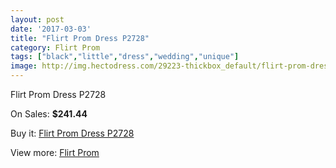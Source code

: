 ```yaml
---
layout: post
date: '2017-03-03'
title: "Flirt Prom Dress P2728"
category: Flirt Prom
tags: ["black","little","dress","wedding","unique"]
image: http://img.hectodress.com/29223-thickbox_default/flirt-prom-dress-p2728.jpg
---
```

Flirt Prom Dress P2728

On Sales: **$241.44**
<a href="https://www.hectodress.com/flirt-prom/13600-flirt-prom-dress-p2728.html"><amp-img layout="responsive" width="600" height="600" src="//img.hectodress.com/29223-thickbox_default/flirt-prom-dress-p2728.jpg" alt="Flirt Prom Dress P2728 0" /></a>
<a href="https://www.hectodress.com/flirt-prom/13600-flirt-prom-dress-p2728.html"><amp-img layout="responsive" width="600" height="600" src="//img.hectodress.com/29225-thickbox_default/flirt-prom-dress-p2728.jpg" alt="Flirt Prom Dress P2728 1" /></a>
<a href="https://www.hectodress.com/flirt-prom/13600-flirt-prom-dress-p2728.html"><amp-img layout="responsive" width="600" height="600" src="//img.hectodress.com/29224-thickbox_default/flirt-prom-dress-p2728.jpg" alt="Flirt Prom Dress P2728 2" /></a>

Buy it: [Flirt Prom Dress P2728](https://www.hectodress.com/flirt-prom/13600-flirt-prom-dress-p2728.html "Flirt Prom Dress P2728")

View more: [Flirt Prom](https://www.hectodress.com/223-flirt-prom "Flirt Prom")